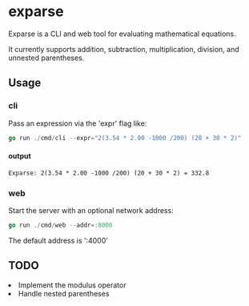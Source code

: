 # exparse

Exparse is a CLI and web tool for evaluating mathematical equations.

It currently supports addition, subtraction, multiplication, division, and unnested parentheses.


## Usage
### cli
Pass an expression via the 'expr' flag like:
```go
go run ./cmd/cli --expr="2(3.54 * 2.00 -1000 /200) (20 + 30 * 2)"
```
#### output
```shell
Exparse: 2(3.54 * 2.00 -1000 /200) (20 + 30 * 2) = 332.8
```

### web
Start the server with an optional network address:
```go
go run ./cmd/web --addr=:8000
```
The default address is ':4000'

## TODO
<li> Implement the modulus operator </li>
<li> Handle nested parentheses </li>

